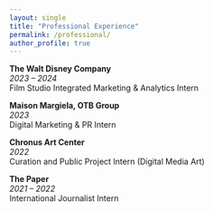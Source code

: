 ```yaml
---
layout: single
title: "Professional Experience"
permalink: /professional/
author_profile: true
---
```


**The Walt Disney Company**  
*2023 – 2024*  
Film Studio Integrated Marketing & Analytics Intern  

**Maison Margiela, OTB Group**  
*2023*  
Digital Marketing & PR Intern  

**Chronus Art Center**  
*2022*  
Curation and Public Project Intern (Digital Media Art)  

**The Paper**  
*2021 – 2022*  
International Journalist Intern
